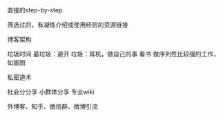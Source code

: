 

直接的step-by-step

筛选过的，有凝练介绍或使用经验的资源链接


博客架构

垃圾时间
最垃圾：避开
垃圾：耳机，做自己的事
看书
做序列性比较强的工作，如画图


私密道术

社会分分享
小群体分享
专业wiki

外博客、知乎、微信群、微博引流